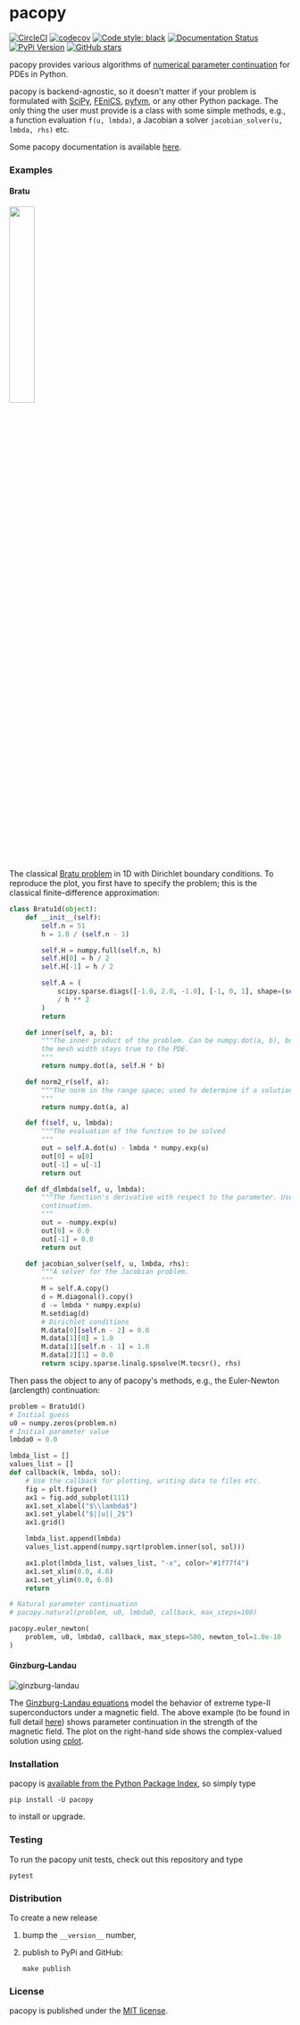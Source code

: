 # pacopy

[![CircleCI](https://img.shields.io/circleci/project/github/nschloe/pacopy/master.svg)](https://circleci.com/gh/nschloe/pacopy/tree/master)
[![codecov](https://img.shields.io/codecov/c/github/nschloe/pacopy.svg)](https://codecov.io/gh/nschloe/pacopy)
[![Code style: black](https://img.shields.io/badge/code%20style-black-000000.svg)](https://github.com/ambv/black)
[![Documentation Status](https://readthedocs.org/projects/pacopy/badge/?version=latest)](https://pacopy.readthedocs.org/en/latest/?badge=latest)
[![PyPi Version](https://img.shields.io/pypi/v/pacopy.svg)](https://pypi.org/project/pacopy)
[![GitHub stars](https://img.shields.io/github/stars/nschloe/pacopy.svg?logo=github&label=Stars&logoColor=white)](https://github.com/nschloe/pacopy)

pacopy provides various algorithms of [numerical parameter
continuation](https://en.wikipedia.org/wiki/Numerical_continuation) for PDEs in Python.

pacopy is backend-agnostic, so it doesn't matter if your problem is formulated with
[SciPy](https://www.scipy.org/), [FEniCS](https://fenicsproject.org/),
[pyfvm](https://github.com/nschloe/pyfvm), or any other Python package. The only thing
the user must provide is a class with some simple methods, e.g., a function evaluation
`f(u, lmbda)`, a Jacobian a solver `jacobian_solver(u, lmbda, rhs)` etc.

Some pacopy documentation is available [here](https://pacopy.readthedocs.org/en/latest/?badge=latest).


### Examples

#### Bratu

<img src="https://nschloe.github.io/pacopy/bratu1d.png" width="30%">

The classical [Bratu
problem](https://en.wikipedia.org/wiki/Liouville%E2%80%93Bratu%E2%80%93Gelfand_equation)
in 1D with Dirichlet boundary conditions. To reproduce the plot, you first have to
specify the problem; this is the classical finite-difference approximation:
```python
class Bratu1d(object):
    def __init__(self):
        self.n = 51
        h = 1.0 / (self.n - 1)

        self.H = numpy.full(self.n, h)
        self.H[0] = h / 2
        self.H[-1] = h / 2

        self.A = (
            scipy.sparse.diags([-1.0, 2.0, -1.0], [-1, 0, 1], shape=(self.n, self.n))
            / h ** 2
        )
        return

    def inner(self, a, b):
        """The inner product of the problem. Can be numpy.dot(a, b), but factoring in
        the mesh width stays true to the PDE.
        """
        return numpy.dot(a, self.H * b)

    def norm2_r(self, a):
        """The norm in the range space; used to determine if a solution has been found.
        """
        return numpy.dot(a, a)

    def f(self, u, lmbda):
        """The evaluation of the function to be solved
        """
        out = self.A.dot(u) - lmbda * numpy.exp(u)
        out[0] = u[0]
        out[-1] = u[-1]
        return out

    def df_dlmbda(self, u, lmbda):
        """The function's derivative with respect to the parameter. Used in Euler-Newton
        continuation.
        """
        out = -numpy.exp(u)
        out[0] = 0.0
        out[-1] = 0.0
        return out

    def jacobian_solver(self, u, lmbda, rhs):
        """A solver for the Jacobian problem.
        """
        M = self.A.copy()
        d = M.diagonal().copy()
        d -= lmbda * numpy.exp(u)
        M.setdiag(d)
        # Dirichlet conditions
        M.data[0][self.n - 2] = 0.0
        M.data[1][0] = 1.0
        M.data[1][self.n - 1] = 1.0
        M.data[2][1] = 0.0
        return scipy.sparse.linalg.spsolve(M.tocsr(), rhs)
```
Then pass the object to any of pacopy's methods, e.g., the Euler-Newton (arclength)
continuation:
```python
problem = Bratu1d()
# Initial guess
u0 = numpy.zeros(problem.n)
# Initial parameter value
lmbda0 = 0.0

lmbda_list = []
values_list = []
def callback(k, lmbda, sol):
    # Use the callback for plotting, writing data to files etc.
    fig = plt.figure()
    ax1 = fig.add_subplot(111)
    ax1.set_xlabel("$\\lambda$")
    ax1.set_ylabel("$||u||_2$")
    ax1.grid()

    lmbda_list.append(lmbda)
    values_list.append(numpy.sqrt(problem.inner(sol, sol)))

    ax1.plot(lmbda_list, values_list, "-x", color="#1f77f4")
    ax1.set_xlim(0.0, 4.0)
    ax1.set_ylim(0.0, 6.0)
    return

# Natural parameter continuation
# pacopy.natural(problem, u0, lmbda0, callback, max_steps=100)

pacopy.euler_newton(
    problem, u0, lmbda0, callback, max_steps=500, newton_tol=1.0e-10
)
```


#### Ginzburg–Landau

![ginzburg-landau](https://nschloe.github.io/pacopy/ginzburg-landau.gif)

The [Ginzburg-Landau
equations](https://en.wikipedia.org/wiki/Ginzburg%E2%80%93Landau_theory) model the
behavior of extreme type-II superconductors under a magnetic field. The above example
(to be found in full detail
[here](https://github.com/nschloe/pacopy/blob/master/test/test_ginzburg_landau.py))
shows parameter continuation in the strength of the magnetic field. The plot on the
right-hand side shows the complex-valued solution using
[cplot](https://github.com/nschloe/cplot).


### Installation

pacopy is [available from the Python Package
Index](https://pypi.org/project/pacopy/), so simply type
```
pip install -U pacopy
```
to install or upgrade.

### Testing

To run the pacopy unit tests, check out this repository and type
```
pytest
```

### Distribution

To create a new release

1. bump the `__version__` number,

2. publish to PyPi and GitHub:
    ```
    make publish
    ```

### License

pacopy is published under the [MIT license](https://en.wikipedia.org/wiki/MIT_License).
